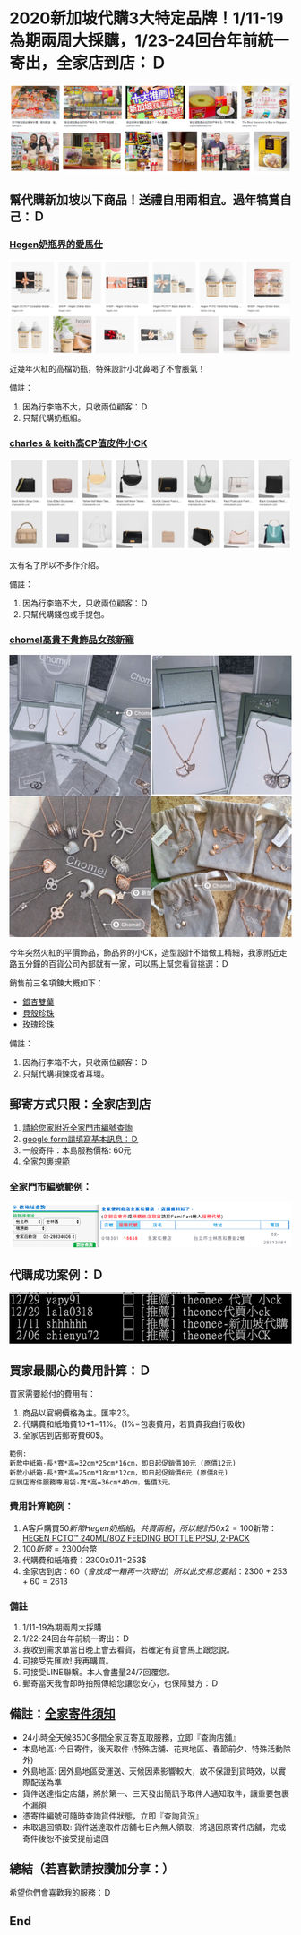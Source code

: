 # 2020新加坡代購3大特定品牌！1/11-19為期兩周大採購，1/23-24回台年前統一寄出，全家店到店：Ｄ 
![f1](https://github.com/HCH1/blog/blob/master/fig/helpbuy0.png)

## 幫代購新加坡以下商品！送禮自用兩相宜。過年犒賞自己：Ｄ

### [Hegen奶瓶界的愛馬仕](https://www.hegen.com/shop)
![f1](https://github.com/HCH1/blog/blob/master/fig/helpbuy2.png)

近幾年火紅的高檔奶瓶，特殊設計小北鼻喝了不會脹氣！

備註：
1. 因為行李箱不大，只收兩位顧客：Ｄ
1. 只幫代購奶瓶組。


### [charles & keith高CP值皮件小CK](https://www.charleskeith.com/sg/bags)
![f1](https://github.com/HCH1/blog/blob/master/fig/helpbuy4.png)

太有名了所以不多作介紹。

備註：
1. 因為行李箱不大，只收兩位顧客：Ｄ
1. 只幫代購錢包或手提包。


### [chomel高貴不貴飾品女孩新寵](https://www.chomel.com.sg/collections/cubic-zirconia/Necklace)
![f1](https://github.com/HCH1/blog/blob/master/fig/helpbuy31.jpg)

今年突然火紅的平價飾品，飾品界的小CK，造型設計不錯做工精細，我家附近走路五分鐘的百貨公司內部就有一家，可以馬上幫您看貨挑選：Ｄ

銷售前三名項鍊大概如下：

- [銀杏雙葉](https://www.chomel.com.sg/collections/cubic-zirconia/products/cubic-zirconia-necklace-24)
- [貝殼珍珠](https://www.chomel.com.sg/collections/cubic-zirconia/products/cubic-zirconia-pendant-necklace-51)
- [玫瑰珍珠](https://www.chomel.com.sg/collections/cubic-zirconia/products/simulated-pearl-and-cubic-zirconia-long-necklace-1)

備註：
1. 因為行李箱不大，只收兩位顧客：Ｄ
1. 只幫代購項鍊或者耳環。


## 郵寄方式只限：全家店到店
1. [請給您家附近全家門市編號查詢](https://www.famiport.com.tw/Web_Famiport/page/ShopQuery.aspx)
1. [google form請填寫基本訊息：Ｄ](https://docs.google.com/forms/d/e/1FAIpQLSen2EU8UAV1az6cxFU3o_8dmL2B2JJyuRmERtOzXKJy_5O8dA/viewform?usp=pp_url)
1. 一般寄件：本島服務價格: 60元
1. [全家包裹規範](https://www.famiport.com.tw/Web_Famiport/page/service_caption.aspx?MN=5&CN=1141)

### 全家門市編號範例：
![f1](https://github.com/HCH1/blog/blob/master/fig/helpbuy1.png)

## 代購成功案例：Ｄ
![f1](https://github.com/HCH1/blog/blob/master/fig/helpbuy5b.png)


## 買家最關心的費用計算：Ｄ
買家需要給付的費用有：
1. 商品以官網價格為主。匯率23。
1. 代購費和紙箱費10+1=11%。(1%=包裹費用，若買貴我自行吸收)
1. 全家店到店郵寄費60$。
```
範例: 
新款中紙箱-長*寬*高=32cm*25cm*16cm，即日起促銷價10元 (原價12元)
新款小紙箱-長*寬*高=25cm*18cm*12cm，即日起促銷價6元 (原價8元)
店到店寄件服務專用袋-寬*高=36cm*40cm，售價3元。
```

### 費用計算範例：
1. A客戶購買50$新幣Hegen奶瓶組，共買兩組，所以總計50x2=100$新幣：[HEGEN PCTO™ 240ML/8OZ FEEDING BOTTLE PPSU, 2-PACK](https://www.hegen.com/shop/feeding-bottle/hegen-pcto-240ml8oz-feeding-bottle-2-pack-ppsu)
1. 100$新幣=2300$台幣
1. 代購費和紙箱費：2300x0.11=253$
1. 全家店到店：60$（會放成一箱再一次寄出）
所以此交易您要給：2300+253+60=2613$

### 備註
1. 1/11-19為期兩周大採購
1. 1/22-24回台年前統一寄出：Ｄ 
1. 我收到需求單當日晚上會去看貨，若確定有貨會馬上跟您說。
1. 可接受先匯款! 我再購買。
1. 可接受LINE聯繫。本人會盡量24/7回覆您。
1. 郵寄當天我會即時拍照傳給您讓您安心，也保障雙方：Ｄ

## 備註：[全家寄件須知](https://www.famiport.com.tw/Web_Famiport/page/service_caption.aspx?MN=5&CN=1141)
- 24小時全天候3500多間全家互寄互取服務，立即『查詢店舖』
- 本島地區: 今日寄件，後天取件 (特殊店舖、花東地區、春節前夕、特殊活動除外)
- 外島地區: 因外島地區受運送、天候因素影響較大，故不保證到貨時效，以實際配送為準
- 貨件送達指定店舖，將於第一、三天發出簡訊予取件人通知取件，讓重要包裹不漏領
- 憑寄件編號可隨時查詢貨件狀態，立即『查詢貨況』
- 未取退回領取: 貨件送達取件店舖七日內無人領取，將退回原寄件店舖，完成寄件後恕不接受提前退回

## 總結（若喜歡請按讚加分享：）
希望你們會喜歡我的服務：Ｄ

## End
